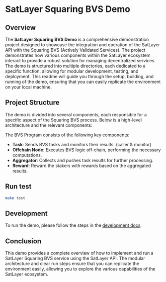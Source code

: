 # SatLayer Squaring BVS Demo

## Overview

The **SatLayer Squaring BVS Demo** is a comprehensive demonstration project designed to showcase the integration and operation of the SatLayer API with the Squaring BVS (Actively Validated Services). The project demonstrates how various components within the SatLayer ecosystem interact to provide a robust solution for managing decentralized services. The demo is structured into multiple directories, each dedicated to a specific function, allowing for modular development, testing, and deployment. This readme will guide you through the setup, building, and running of the demo, ensuring that you can easily replicate the environment on your local machine.

## Project Structure

The demo is divided into several components, each responsible for a specific aspect of the Squaring BVS process. Below is a high-level architecture and the relevant components:

The BVS Program consists of the following key components:

- **Task**: Sends BVS tasks and monitors their results. (caller & monitor)
- **Offchain Node**: Executes BVS logic off-chain, performing the necessary computations.
- **Aggregator**: Collects and pushes task results for further processing.
- **Reward**: Reward the stakers with rewards based on the aggregated results.

## Run test

```bash
make test
```

## Development

To run the demo, please follow the steps in the [development docs](./development.md).

## Conclusion

This demo provides a complete overview of how to implement and run a SatLayer Squaring BVS service using the SatLayer API. The modular architecture and clear run steps ensure that you can replicate the environment easily, allowing you to explore the various capabilities of the SatLayer ecosystem.
